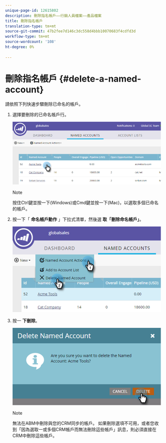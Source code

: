 ```yaml
---
unique-page-id: 12615802
description: 刪除指名帳戶——行銷人員檔案——產品檔案
title: 刪除指名帳戶
translation-type: tm+mt
source-git-commit: 47b2fee7d146c3dc558d4bbb10070683f4cdfd3d
workflow-type: tm+mt
source-wordcount: '108'
ht-degree: 0%

---
```



# 刪除指名帳戶 {#delete-a-named-account}

請依照下列快速步驟刪除已命名的帳戶。

1. 選擇要刪除的已命名帳戶行。

   ![](assets/seven-1.png)

   >[!NOTE]
   >
   >按住Ctrl鍵並按一下(Windows)或Cmd鍵並按一下(Mac)，以選取多個已命名的帳戶。

1. 按一下「 **命名帳戶動作** 」下拉式清單，然後選 **取「刪除命名帳戶」**。

   ![](assets/eight-1.png)

1. 按一 **下刪除**。

   ![](assets/nine-1.png)

   >[!NOTE]
   >
   >無法在ABM中刪除與您的CRM同步的帳戶。 如果刪除選項不可用，或者您收到「因為選取一或多個CRM帳戶而無法刪除這些帳戶」訊息，則必須直接在CRM中刪除這些帳戶。


